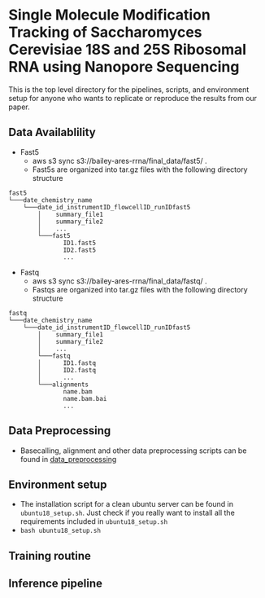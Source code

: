 # Single Molecule Modification Tracking of Saccharomyces Cerevisiae 18S and 25S Ribosomal RNA using Nanopore Sequencing

This is the top level directory for the pipelines, scripts, and environment setup for anyone who wants to
replicate or reproduce the results from our paper.

## Data Availablility

* Fast5
    * aws s3 sync s3://bailey-ares-rrna/final_data/fast5/ .
    * Fast5s are organized into tar.gz files with the following directory structure
```
fast5
└───date_chemistry_name
    └───date_id_instrumentID_flowcellID_runIDfast5
        │    summary_file1
        │    summary_file2
        │    ...
        └───fast5
               ID1.fast5
               ID2.fast5
               ...
```

* Fastq
    * aws s3 sync s3://bailey-ares-rrna/final_data/fastq/ .
    * Fastqs are organized into tar.gz files with the following directory structure
```
fastq
└───date_chemistry_name
    └───date_id_instrumentID_flowcellID_runIDfast5
        │    summary_file1
        │    summary_file2
        │    ...
        └───fastq
        │      ID1.fastq
        │      ID2.fastq
        │      ...
        └───alignments
               name.bam
               name.bam.bai
               ...

```

## Data Preprocessing
* Basecalling, alignment and other data preprocessing scripts can be found in [data_preprocessing](data_preprocessing/k8s.md#Supervised)

## Environment setup
* The installation script for a clean ubuntu server can be found in `ubuntu18_setup.sh`. Just check if you really want to install
  all the requirements included in `ubuntu18_setup.sh`
* `bash ubuntu18_setup.sh`

## Training routine


## Inference pipeline


